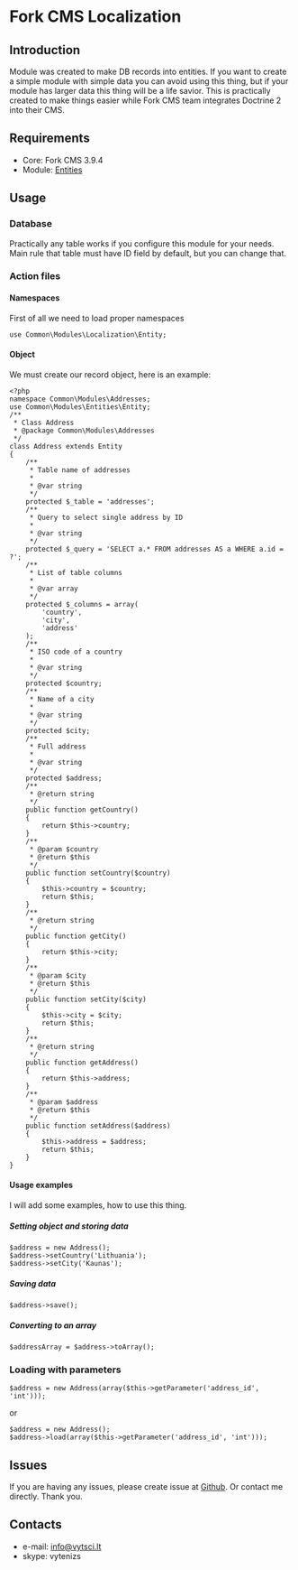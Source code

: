 # Fork CMS Localization
## Introduction
Module was created to make DB records into entities. If you want to create a simple module with simple data you can
avoid using this thing, but if your module has larger data this thing will be a life savior. This is practically created
to make things easier while Fork CMS team integrates Doctrine 2 into their CMS.

## Requirements
* Core: Fork CMS 3.9.4
* Module: [Entities](https://github.com/vytenizs/forkcms-module-entities)

## Usage
### Database
Practically any table works if you configure this module for your needs. Main rule that table must have ID field by
default, but you can change that.

### Action files
#### Namespaces
First of all we need to load proper namespaces

```
use Common\Modules\Localization\Entity;
```

#### Object
We must create our record object, here is an example:

```
<?php
namespace Common\Modules\Addresses;
use Common\Modules\Entities\Entity;
/**
 * Class Address
 * @package Common\Modules\Addresses
 */
class Address extends Entity
{
    /**
     * Table name of addresses
     *
     * @var string
     */
    protected $_table = 'addresses';
    /**
     * Query to select single address by ID
     *
     * @var string
     */
    protected $_query = 'SELECT a.* FROM addresses AS a WHERE a.id = ?';
    /**
     * List of table columns
     *
     * @var array
     */
    protected $_columns = array(
        'country',
        'city',
        'address'
    );
    /**
     * ISO code of a country
     *
     * @var string
     */
    protected $country;
    /**
     * Name of a city
     *
     * @var string
     */
    protected $city;
    /**
     * Full address
     *
     * @var string
     */
    protected $address;
    /**
     * @return string
     */
    public function getCountry()
    {
        return $this->country;
    }
    /**
     * @param $country
     * @return $this
     */
    public function setCountry($country)
    {
        $this->country = $country;
        return $this;
    }
    /**
     * @return string
     */
    public function getCity()
    {
        return $this->city;
    }
    /**
     * @param $city
     * @return $this
     */
    public function setCity($city)
    {
        $this->city = $city;
        return $this;
    }
    /**
     * @return string
     */
    public function getAddress()
    {
        return $this->address;
    }
    /**
     * @param $address
     * @return $this
     */
    public function setAddress($address)
    {
        $this->address = $address;
        return $this;
    }
}
```

#### Usage examples
I will add some examples, how to use this thing.

##### Setting object and storing data

```
$address = new Address();
$address->setCountry('Lithuania');
$address->setCity('Kaunas');
```

##### Saving data

```
$address->save();
```

##### Converting to an array

```
$addressArray = $address->toArray();
```

### Loading with parameters

```
$address = new Address(array($this->getParameter('address_id', 'int')));
```

or

```
$address = new Address();
$address->load(array($this->getParameter('address_id', 'int')));
```

## Issues
If you are having any issues, please create issue at [Github](https://github.com/vytenizs/forkcms-module-localization/issues).
Or contact me directly. Thank you.

## Contacts

* e-mail: info@vytsci.lt
* skype: vytenizs
